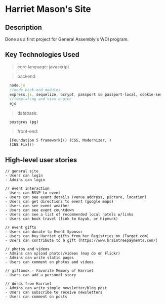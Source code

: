 # Harriet Mason's Site

## Description

Done as a first project for General Assembly's WDI program. 

## Key Technologies Used
>core language: javascript

>backend: 
```javascript
  node.js 
  //node back-end modules
  express.js, sequelize, bcrypt, passport && passport-local, cookie-session
  //templating and view engine
  ejs
```
>database: 
```
  postgres (pg)
```

> front-end: 
```
  [Foundation 5 framework]() (CSS, Modernizer, )
  [IE8 Fix]()
```

## High-level user stories
```
// general site 
- Users can login
- Admins can login

// event interaction
- Users can RSVP to event
- Users can see event details (venue address, picture, location)
- Users can get directions to event (google maps)
- Users can see event weather
- Users can see event countdown
- Users can see a list of recommended local hotels w/links
- Users can book travel (link to Kayak, or hipmunk)

// event gifts
- Users can donate to Event Sponsor 
- Users can buy Harriet gifts from her Registries on (Target.com)
- Users can contribute to a gift (https://www.braintreepayments.com/)

// photos and videos
- Admins can upload photos/videos (may do on Flickr)
- Admins can write static pages 
- Users can comment on photos and videos

// giftbook - Favorite Memory of Harriet
- Users can add a personal story 

// Words from Harriet
- Admins can write simple newsletter/blog post 
- Users can subscribe to receive newsletters
- Users can comment on posts 
```